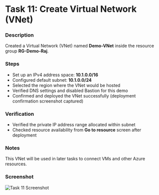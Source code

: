 # Task 11: Create Virtual Network (VNet)

### Description
Created a Virtual Network (VNet) named **Demo-VNet** inside the resource group **RG-Demo-Raj**.

### Steps
- Set up an IPv4 address space: **10.1.0.0/16**  
- Configured default subnet: **10.1.0.0/24**  
- Selected the region where the VNet would be hosted  
- Verified DNS settings and disabled Bastion for this demo  
- Confirmed and deployed the VNet successfully (deployment confirmation screenshot captured)  

### Verification
- Verified the private IP address range allocated within subnet  
- Checked resource availability from **Go to resource** screen after deployment  

### Notes
This VNet will be used in later tasks to connect VMs and other Azure resources.

### Screenshot
![Task 11 Screenshot](./task11-vnet-deployment.png)



